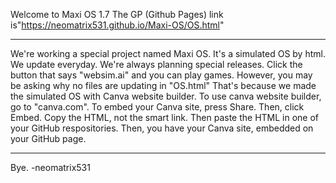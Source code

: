 Welcome to Maxi OS 1.7
The GP (Github Pages) link is"https://neomatrix531.github.io/Maxi-OS/OS.html"
___________________________________________


We're working a special project named Maxi OS. It's a simulated OS by html. We update everyday. We're always planning special releases. Click the button that says "websim.ai" and you can play games.
However, you may be asking why no files are updating in "OS.html" That's because we made the simulated OS with Canva website builder.
To use canva website builder, go to "canva.com". To embed your Canva site, press Share. Then, click Embed. Copy the HTML, not the smart link. Then paste the HTML in one of your GitHub respositories. Then, you have your Canva site, embedded on your GitHub page.


___________________________________________


Bye. -neomatrix531
